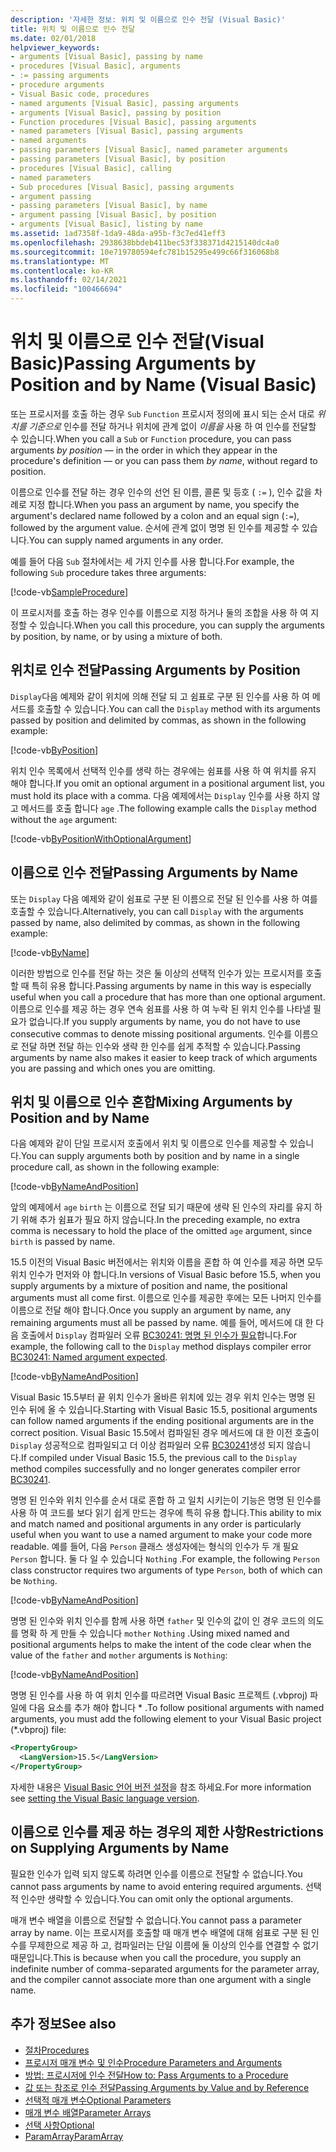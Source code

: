 ```yaml
---
description: '자세한 정보: 위치 및 이름으로 인수 전달 (Visual Basic)'
title: 위치 및 이름으로 인수 전달
ms.date: 02/01/2018
helpviewer_keywords:
- arguments [Visual Basic], passing by name
- procedures [Visual Basic], arguments
- := passing arguments
- procedure arguments
- Visual Basic code, procedures
- named arguments [Visual Basic], passing arguments
- arguments [Visual Basic], passing by position
- Function procedures [Visual Basic], passing arguments
- named parameters [Visual Basic], passing arguments
- named arguments
- passing parameters [Visual Basic], named parameter arguments
- passing parameters [Visual Basic], by position
- procedures [Visual Basic], calling
- named parameters
- Sub procedures [Visual Basic], passing arguments
- argument passing
- passing parameters [Visual Basic], by name
- argument passing [Visual Basic], by position
- arguments [Visual Basic], listing by name
ms.assetid: 1ad7358f-1da9-48da-a95b-f3c7ed41eff3
ms.openlocfilehash: 2938638bbdeb411bec53f338371d4215140dc4a0
ms.sourcegitcommit: 10e719780594efc781b15295e499c66f316068b8
ms.translationtype: MT
ms.contentlocale: ko-KR
ms.lasthandoff: 02/14/2021
ms.locfileid: "100466694"
---
```

# <a name="passing-arguments-by-position-and-by-name-visual-basic"></a><span data-ttu-id="73a1c-103">위치 및 이름으로 인수 전달(Visual Basic)</span><span class="sxs-lookup"><span data-stu-id="73a1c-103">Passing Arguments by Position and by Name (Visual Basic)</span></span>

<span data-ttu-id="73a1c-104">또는 프로시저를 호출 하는 경우 `Sub` `Function` 프로시저 정의에 표시 되는 순서 대로 *위치를 기준으로* 인수를 전달 하거나 위치에 관계 없이 *이름을* 사용 하 여 인수를 전달할 수 있습니다.</span><span class="sxs-lookup"><span data-stu-id="73a1c-104">When you call a `Sub` or `Function` procedure, you can pass arguments *by position* — in the order in which they appear in the procedure's definition — or you can pass them *by name*, without regard to position.</span></span>

<span data-ttu-id="73a1c-105">이름으로 인수를 전달 하는 경우 인수의 선언 된 이름, 콜론 및 등호 ( `:=` ), 인수 값을 차례로 지정 합니다.</span><span class="sxs-lookup"><span data-stu-id="73a1c-105">When you pass an argument by name, you specify the argument's declared name followed by a colon and an equal sign (`:=`), followed by the argument value.</span></span> <span data-ttu-id="73a1c-106">순서에 관계 없이 명명 된 인수를 제공할 수 있습니다.</span><span class="sxs-lookup"><span data-stu-id="73a1c-106">You can supply named arguments in any order.</span></span>

<span data-ttu-id="73a1c-107">예를 들어 다음 `Sub` 절차에서는 세 가지 인수를 사용 합니다.</span><span class="sxs-lookup"><span data-stu-id="73a1c-107">For example, the following `Sub` procedure takes three arguments:</span></span>

[!code-vb[SampleProcedure](../../../../../samples/snippets/visualbasic/programming-guide/language-features/passing-named-arguments/module1.vb#1)]

<span data-ttu-id="73a1c-108">이 프로시저를 호출 하는 경우 인수를 이름으로 지정 하거나 둘의 조합을 사용 하 여 지정할 수 있습니다.</span><span class="sxs-lookup"><span data-stu-id="73a1c-108">When you call this procedure, you can supply the arguments by position, by name, or by using a mixture of both.</span></span>

## <a name="passing-arguments-by-position"></a><span data-ttu-id="73a1c-109">위치로 인수 전달</span><span class="sxs-lookup"><span data-stu-id="73a1c-109">Passing Arguments by Position</span></span>

<span data-ttu-id="73a1c-110">`Display`다음 예제와 같이 위치에 의해 전달 되 고 쉼표로 구분 된 인수를 사용 하 여 메서드를 호출할 수 있습니다.</span><span class="sxs-lookup"><span data-stu-id="73a1c-110">You can call the `Display` method with its arguments passed by position and delimited by commas, as shown in the following example:</span></span>

[!code-vb[ByPosition](../../../../../samples/snippets/visualbasic/programming-guide/language-features/passing-named-arguments/module1.vb#2)]

<span data-ttu-id="73a1c-111">위치 인수 목록에서 선택적 인수를 생략 하는 경우에는 쉼표를 사용 하 여 위치를 유지 해야 합니다.</span><span class="sxs-lookup"><span data-stu-id="73a1c-111">If you omit an optional argument in a positional argument list, you must hold its place with a comma.</span></span> <span data-ttu-id="73a1c-112">다음 예제에서는 `Display` 인수를 사용 하지 않고 메서드를 호출 합니다 `age` .</span><span class="sxs-lookup"><span data-stu-id="73a1c-112">The following example calls the `Display` method without the `age` argument:</span></span>

[!code-vb[ByPositionWithOptionalArgument](../../../../../samples/snippets/visualbasic/programming-guide/language-features/passing-named-arguments/module1.vb#3)]

## <a name="passing-arguments-by-name"></a><span data-ttu-id="73a1c-113">이름으로 인수 전달</span><span class="sxs-lookup"><span data-stu-id="73a1c-113">Passing Arguments by Name</span></span>

<span data-ttu-id="73a1c-114">또는 `Display` 다음 예제와 같이 쉼표로 구분 된 이름으로 전달 된 인수를 사용 하 여를 호출할 수 있습니다.</span><span class="sxs-lookup"><span data-stu-id="73a1c-114">Alternatively, you can call `Display` with the arguments passed by name, also delimited by commas, as shown in the following example:</span></span>

[!code-vb[ByName](../../../../../samples/snippets/visualbasic/programming-guide/language-features/passing-named-arguments/module1.vb#4)]

<span data-ttu-id="73a1c-115">이러한 방법으로 인수를 전달 하는 것은 둘 이상의 선택적 인수가 있는 프로시저를 호출할 때 특히 유용 합니다.</span><span class="sxs-lookup"><span data-stu-id="73a1c-115">Passing arguments by name in this way is especially useful when you call a procedure that has more than one optional argument.</span></span> <span data-ttu-id="73a1c-116">이름으로 인수를 제공 하는 경우 연속 쉼표를 사용 하 여 누락 된 위치 인수를 나타낼 필요가 없습니다.</span><span class="sxs-lookup"><span data-stu-id="73a1c-116">If you supply arguments by name, you do not have to use consecutive commas to denote missing positional arguments.</span></span> <span data-ttu-id="73a1c-117">인수를 이름으로 전달 하면 전달 하는 인수와 생략 한 인수를 쉽게 추적할 수 있습니다.</span><span class="sxs-lookup"><span data-stu-id="73a1c-117">Passing arguments by name also makes it easier to keep track of which arguments you are passing and which ones you are omitting.</span></span>

## <a name="mixing-arguments-by-position-and-by-name"></a><span data-ttu-id="73a1c-118">위치 및 이름으로 인수 혼합</span><span class="sxs-lookup"><span data-stu-id="73a1c-118">Mixing Arguments by Position and by Name</span></span>

<span data-ttu-id="73a1c-119">다음 예제와 같이 단일 프로시저 호출에서 위치 및 이름으로 인수를 제공할 수 있습니다.</span><span class="sxs-lookup"><span data-stu-id="73a1c-119">You can supply arguments both by position and by name in a single procedure call, as shown in the following example:</span></span>

[!code-vb[ByNameAndPosition](../../../../../samples/snippets/visualbasic/programming-guide/language-features/passing-named-arguments/module1.vb#5)]

<span data-ttu-id="73a1c-120">앞의 예제에서 `age` `birth` 는 이름으로 전달 되기 때문에 생략 된 인수의 자리를 유지 하기 위해 추가 쉼표가 필요 하지 않습니다.</span><span class="sxs-lookup"><span data-stu-id="73a1c-120">In the preceding example, no extra comma is necessary to hold the place of the omitted `age` argument, since `birth` is passed by name.</span></span>

<span data-ttu-id="73a1c-121">15.5 이전의 Visual Basic 버전에서는 위치와 이름을 혼합 하 여 인수를 제공 하면 모두 위치 인수가 먼저와 야 합니다.</span><span class="sxs-lookup"><span data-stu-id="73a1c-121">In versions of Visual Basic before 15.5, when you supply arguments by a mixture of position and name, the positional arguments must all come first.</span></span> <span data-ttu-id="73a1c-122">이름으로 인수를 제공한 후에는 모든 나머지 인수를 이름으로 전달 해야 합니다.</span><span class="sxs-lookup"><span data-stu-id="73a1c-122">Once you supply an argument by name, any remaining arguments must all be passed by name.</span></span>  <span data-ttu-id="73a1c-123">예를 들어, 메서드에 대 한 다음 호출에서 `Display` 컴파일러 오류 [BC30241: 명명 된 인수가 필요](../../../misc/bc30241.md)합니다.</span><span class="sxs-lookup"><span data-stu-id="73a1c-123">For example, the following call to the `Display` method displays compiler error [BC30241: Named argument expected](../../../misc/bc30241.md).</span></span>

[!code-vb[ByNameAndPosition](../../../../../samples/snippets/visualbasic/programming-guide/language-features/passing-named-arguments/module1.vb#6)]

<span data-ttu-id="73a1c-124">Visual Basic 15.5부터 끝 위치 인수가 올바른 위치에 있는 경우 위치 인수는 명명 된 인수 뒤에 올 수 있습니다.</span><span class="sxs-lookup"><span data-stu-id="73a1c-124">Starting with Visual Basic 15.5, positional arguments can follow named arguments if the ending positional arguments are in the correct position.</span></span> <span data-ttu-id="73a1c-125">Visual Basic 15.5에서 컴파일된 경우 메서드에 대 한 이전 호출이 `Display` 성공적으로 컴파일되고 더 이상 컴파일러 오류 [BC30241](../../../misc/bc30241.md)생성 되지 않습니다.</span><span class="sxs-lookup"><span data-stu-id="73a1c-125">If compiled under Visual Basic 15.5, the previous call to the `Display` method compiles successfully and no longer generates compiler error [BC30241](../../../misc/bc30241.md).</span></span>

<span data-ttu-id="73a1c-126">명명 된 인수와 위치 인수를 순서 대로 혼합 하 고 일치 시키는이 기능은 명명 된 인수를 사용 하 여 코드를 보다 읽기 쉽게 만드는 경우에 특히 유용 합니다.</span><span class="sxs-lookup"><span data-stu-id="73a1c-126">This ability to mix and match named and positional arguments in any order is particularly useful when you want to use a named argument to make your code more readable.</span></span> <span data-ttu-id="73a1c-127">예를 들어, 다음 `Person` 클래스 생성자에는 형식의 인수가 두 개 필요 `Person` 합니다. 둘 다 일 수 있습니다 `Nothing` .</span><span class="sxs-lookup"><span data-stu-id="73a1c-127">For example, the following `Person` class constructor requires two arguments of type `Person`, both of which can be `Nothing`.</span></span>

[!code-vb[ByNameAndPosition](../../../../../samples/snippets/visualbasic/programming-guide/language-features/passing-named-arguments/module1.vb#7)]

<span data-ttu-id="73a1c-128">명명 된 인수와 위치 인수를 함께 사용 하면 `father` 및 인수의 값이 인 경우 코드의 의도를 명확 하 게 만들 수 있습니다 `mother` `Nothing` .</span><span class="sxs-lookup"><span data-stu-id="73a1c-128">Using mixed named and positional arguments helps to make the intent of the code clear when the value of the `father` and `mother` arguments is `Nothing`:</span></span>

[!code-vb[ByNameAndPosition](../../../../../samples/snippets/visualbasic/programming-guide/language-features/passing-named-arguments/module1.vb#8)]

<span data-ttu-id="73a1c-129">명명 된 인수를 사용 하 여 위치 인수를 따르려면 Visual Basic 프로젝트 (.vbproj) 파일에 다음 요소를 추가 해야 합니다 \* .</span><span class="sxs-lookup"><span data-stu-id="73a1c-129">To follow positional arguments with named arguments, you must add the following element to your Visual Basic project (\*.vbproj) file:</span></span>

```xml
<PropertyGroup>
  <LangVersion>15.5</LangVersion>
</PropertyGroup>
```

<span data-ttu-id="73a1c-130">자세한 내용은 [Visual Basic 언어 버전 설정](../../../language-reference/configure-language-version.md)을 참조 하세요.</span><span class="sxs-lookup"><span data-stu-id="73a1c-130">For more information see [setting the Visual Basic language version](../../../language-reference/configure-language-version.md).</span></span>

## <a name="restrictions-on-supplying-arguments-by-name"></a><span data-ttu-id="73a1c-131">이름으로 인수를 제공 하는 경우의 제한 사항</span><span class="sxs-lookup"><span data-stu-id="73a1c-131">Restrictions on Supplying Arguments by Name</span></span>

<span data-ttu-id="73a1c-132">필요한 인수가 입력 되지 않도록 하려면 인수를 이름으로 전달할 수 없습니다.</span><span class="sxs-lookup"><span data-stu-id="73a1c-132">You cannot pass arguments by name to avoid entering required arguments.</span></span> <span data-ttu-id="73a1c-133">선택적 인수만 생략할 수 있습니다.</span><span class="sxs-lookup"><span data-stu-id="73a1c-133">You can omit only the optional arguments.</span></span>

<span data-ttu-id="73a1c-134">매개 변수 배열을 이름으로 전달할 수 없습니다.</span><span class="sxs-lookup"><span data-stu-id="73a1c-134">You cannot pass a parameter array by name.</span></span> <span data-ttu-id="73a1c-135">이는 프로시저를 호출할 때 매개 변수 배열에 대해 쉼표로 구분 된 인수를 무제한으로 제공 하 고, 컴파일러는 단일 이름에 둘 이상의 인수를 연결할 수 없기 때문입니다.</span><span class="sxs-lookup"><span data-stu-id="73a1c-135">This is because when you call the procedure, you supply an indefinite number of comma-separated arguments for the parameter array, and the compiler cannot associate more than one argument with a single name.</span></span>

## <a name="see-also"></a><span data-ttu-id="73a1c-136">추가 정보</span><span class="sxs-lookup"><span data-stu-id="73a1c-136">See also</span></span>

- [<span data-ttu-id="73a1c-137">절차</span><span class="sxs-lookup"><span data-stu-id="73a1c-137">Procedures</span></span>](./index.md)
- [<span data-ttu-id="73a1c-138">프로시저 매개 변수 및 인수</span><span class="sxs-lookup"><span data-stu-id="73a1c-138">Procedure Parameters and Arguments</span></span>](./procedure-parameters-and-arguments.md)
- [<span data-ttu-id="73a1c-139">방법: 프로시저에 인수 전달</span><span class="sxs-lookup"><span data-stu-id="73a1c-139">How to: Pass Arguments to a Procedure</span></span>](./how-to-pass-arguments-to-a-procedure.md)
- [<span data-ttu-id="73a1c-140">값 또는 참조로 인수 전달</span><span class="sxs-lookup"><span data-stu-id="73a1c-140">Passing Arguments by Value and by Reference</span></span>](./passing-arguments-by-value-and-by-reference.md)
- [<span data-ttu-id="73a1c-141">선택적 매개 변수</span><span class="sxs-lookup"><span data-stu-id="73a1c-141">Optional Parameters</span></span>](./optional-parameters.md)
- [<span data-ttu-id="73a1c-142">매개 변수 배열</span><span class="sxs-lookup"><span data-stu-id="73a1c-142">Parameter Arrays</span></span>](./parameter-arrays.md)
- [<span data-ttu-id="73a1c-143">선택 사항</span><span class="sxs-lookup"><span data-stu-id="73a1c-143">Optional</span></span>](../../../language-reference/modifiers/optional.md)
- [<span data-ttu-id="73a1c-144">ParamArray</span><span class="sxs-lookup"><span data-stu-id="73a1c-144">ParamArray</span></span>](../../../language-reference/modifiers/paramarray.md)
